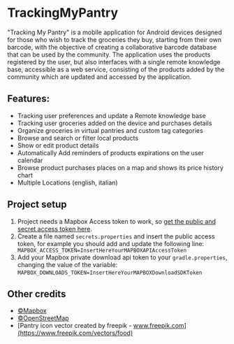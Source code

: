 # TrackingMyPantry
"Tracking My Pantry" is a mobile application for Android devices designed for those who wish to track the groceries they buy, starting from their own barcode, with the objective of creating a collaborative barcode database that can be used by the community.
The application uses the products registered by the user, but also interfaces with a single remote knowledge base, accessible as a web service, consisting of the products added by the community which are updated and accessed by the application.

## Features:
- Tracking user preferences and update a Remote knowledge base
- Tracking user groceries added on the device and purchases details
- Organize groceries in virtual pantries and custom tag categories
- Browse and search or filter local products
- Show or edit product details
- Automatically Add reminders of products expirations on the user calendar
- Browse product purchases places on a map and shows its price history chart
- Multiple Locations (english, italian)

## Project setup

1. Project needs a Mapbox Access token to work, so [get the public and secret access token here](https://docs.mapbox.com/help/getting-started/access-tokens/).
2. Create a file named `secrets.properties` and insert the public access token, for example you should add and update the following line:
   ``` MAPBOX_ACCESS_TOKEN=InsertHereYourMAPBOXAPIAccessToken```
3. Add your Mapbox private download api token to your `gradle.properties`, changing the value of the variable:
   ```MAPBOX_DOWNLOADS_TOKEN=InsertHereYourMAPBOXDownloadSDKToken```

## Other credits

- [©Mapbox](https://www.mapbox.com/about/maps/)
- [©OpenStreetMap](http://www.openstreetmap.org/about/)
- [Pantry icon vector created by freepik - www.freepik.com](https://www.freepik.com/vectors/food)